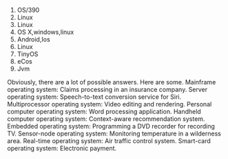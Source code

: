 1. OS/390  
2. Linux  
3. Linux  
4. OS X,windows,linux  
5. Android,Ios  
6. Linux  
7. TinyOS  
8. eCos  
9. Jvm





Obviously, there are a lot of possible answers. Here are some.
Mainframe operating system: Claims processing in an insurance company.
Server operating system: Speech-to-text conversion service for Siri.
Multiprocessor operating system: Video editing and rendering.
Personal computer operating system: Word processing application.
Handheld computer operating system: Context-aware recommendation system.
Embedded operating system: Programming a DVD recorder for recording TV.
Sensor-node operating system: Monitoring temperature in a wilderness area.
Real-time operating system: Air traffic control system.
Smart-card operating system: Electronic payment.
